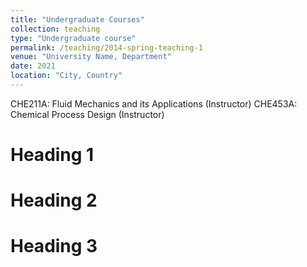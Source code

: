```yaml
---
title: "Undergraduate Courses"
collection: teaching
type: "Undergraduate course"
permalink: /teaching/2014-spring-teaching-1
venue: "University Name, Department"
date: 2021
location: "City, Country"
---
```


CHE211A: Fluid Mechanics and its Applications (Instructor)
CHE453A: Chemical Process Design (Instructor)

Heading 1
======

Heading 2
======

Heading 3
======
